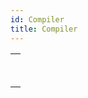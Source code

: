```yaml
---
id: Compiler
title: Compiler
---
```

||
|---|
|[<!-- INCLUDE #_command_.Compile project.Syntax -->](../../commands/compile-project)<br/><!-- INCLUDE #_command_.Compile project.Summary -->|
|[<!-- INCLUDE #_command_.IDLE.Syntax -->](../../commands-legacy/idle)<br/><!-- INCLUDE #_command_.IDLE.Summary -->|
